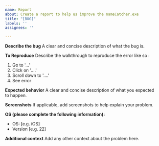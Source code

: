 ```yaml
---
name: Report
about: Create a report to help us improve the nameCatcher.exe
title: "[BUG]"
labels: ''
assignees: ''

---
```


**Describe the bug**
A clear and concise description of what the bug is.

**To Reproduce**
Describe the walkthrough to reproduce the error like so :
1. Go to '...'
2. Click on '....'
3. Scroll down to '....'
4. See error

**Expected behavior**
A clear and concise description of what you expected to happen.

**Screenshots**
If applicable, add screenshots to help explain your problem.

**OS (please complete the following information):**
 - OS: [e.g. iOS]
 - Version [e.g. 22]

**Additional context**
Add any other context about the problem here.
